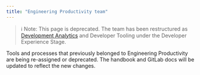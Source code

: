 ```yaml
---
title: "Engineering Productivity team"
---
```


> ℹ️ Note: This page is deprecated. The team has been restructured as [Development Analytics](../../infrastructure-platforms/developer-experience/development-analytics/) and Developer Tooling under the Developer Experience Stage.

Tools and processes that previously belonged to Engineering Productivity are being re-assigned or deprecated. The handbook and GitLab docs will be updated to reflect the new changes. 
